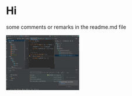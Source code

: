 # Hi
some comments
or remarks in the readme.md file

<img height="150" src="src\screenshot.png" width="200"/>